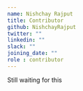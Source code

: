```yaml
---
name: Nishchay Rajput
title: Contributor
github: NishchayRajput
twitter: ""
linkedin: ""
slack: ""
joining_date: ""
role : contributor
---
```


Still waiting for this
